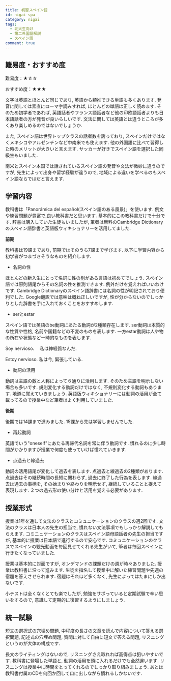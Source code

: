 ```yaml
---
title: 初習スペイン語
id: nigai-spa
category: nigai
tags:
  - 北大生向け
  - 第二外国語解説
  - スペイン語
comment: true
---
```

## **難易度・おすすめ度**

難易度：★☆☆

おすすめ度：★★★

文字は英語とほとんど同じであり, 英語から類推できる単語も多くあります. 発音に関しては素直にローマ字読みすれば, ほとんどの単語は正しく読めます. そのため初学者であれば, 英語話者やフランス語話者など他の印欧語話者よりも日本語話者の方が発音が良いらしいです. 文法に関しては英語とは違うところが多くあり楽しめるのではないでしょうか. 

また, スペイン語は世界トップクラスの話者数を誇っており, スペインだけではなくメキシコやアルゼンチンなど中南米でも使えます. 他の外国語に比べて習得した時のメリットが大きいと言えます. サッカーが好きでスペイン語を選択した同級生もいました. 


南米とスペイン本国では話されているスペイン語の発音や文法が微妙に違うのですが, 先生によって出身や留学経験が違うので, 地域による違いを学べるのもスペイン語ならではだと言えます. 

## 学習内容

教科書は「Panorámica del español(スペイン語のある風景)」を使います. 例文や練習問題が豊富で,良い教科書だと思います. 基本的にこの教科書だけで十分です. 辞書は購入していた生徒もいましたが, 筆者は無料のCambridge Dictionaryのスペイン語辞書と英語版ウィキショナリーを活用してました.  

**前期**

教科書は19課まであり, 前期ではそのうち7課まで学びます. 以下に学習内容から初学者がつまづきそうなものを紹介します.

* 名詞の性

ほとんどの新入生にとって名詞に性の別がある言語は初めてでしょう. スペイン語では原則語尾からその名詞の性を推測できます. 例外だけを覚えればいいわけです. Cambridge Dictionaryのスペイン語辞書には名詞の性が明記されており便利でした. Google翻訳では意味は概ね正しいですが, 性が分からないのでしっかりとした辞書を手に入れておくことをおすすめします.  

* serとestar

スペイン語では英語のbe動詞にあたる動詞が2種類存在します. ser動詞は本質的な性質や性格, 名前や国籍などの不変のものを表します. 一方estar動詞は人や物の所在や状態など一時的なものを表します. 

Soy nervioso.　  私は神経質なんだ. 

Estoy nervioso. 私は今, 緊張している. 

* 動詞の活用

動詞は主語の数と人称によって６通りに活用します. そのため主語を明示しない場合も多いです. 規則変化する動詞だけではなく, 不規則変化する動詞もあります. 地道に覚えていきましょう. 英語版ウィキショナリーには動詞の活用が全て載ってるので授業中など筆者はよく利用していました. 

**後期**

後期では14課まで進みました. 15課から先は学習しませんでした. 

* 再起動詞

英語でいう"oneself"にあたる再帰代名詞を常に伴う動詞です. 慣れるのに少し時間がかかりますが授業で何度も使っていけば慣れていきます. 

* 点過去と線過去

動詞の活用語尾が変化して過去を表します. 点過去と線過去の2種類があります. 点過去はその継続時間の長短に関わらず, 過去に終了した行為を表します. 線過去は過去の事柄を, その始まりや終わりを明示せず, 継続していることと捉えて表現します. ２つの過去形の使い分けと活用を覚える必要があります. 







## 授業形式

授業は1年を通して文法のクラスとコミュニケーションのクラスの週2回です. 文法のクラスは日本人の先生の担当で, 慣れない文法事項でもしっかり解説してもらえます. コミニュケーションのクラスはスペイン語母語話者の先生の担当ですが, 基本的に授業は日本語で進行するので安心です. コミュニケーションのクラスでスペインの観光動画を毎回見せてくれる先生がいて, 筆者は毎回スペインに行きたくなっていました. 

授業は基本的に対面ですが, オンデマンドの課題だけの週が時々ありました. 授業は教科書に沿って進みます. 生徒を指名して授業中に解いた練習問題や先週の宿題を答えさせられます. 宿題はそれほど多くなく, 先生によってはたまにしか出ないです. 

小テストは全くなくとても楽でしたが, 勉強をサボっていると定期試験で辛い思いをするので, 意識して定期的に復習するようにしましょう. 

## 統一試験

短文の選択式の穴埋め問題, 中程度の長さの文章を読んで内容について答える選択問題, 記述式の穴埋め問題, 質問に対して自由に短文で答える問題, リスニングというのが大体の構成です. 

長文のライティングはないので, リスニングさえ取れれば高得点は狙いやすいです. 教科書に登場した単語と, 動詞の活用を頭に入れるだけでも全然違います. リスニングは授業中に時間をとってくれるのでしっかり取り組みましょう. あとは教科書付属のCDを何回か回して口に出しながら慣れるしかないです. 


